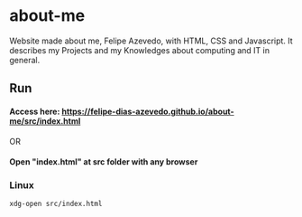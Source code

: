 # about-me
Website made about me, Felipe Azevedo, with HTML, CSS and Javascript. It describes my Projects and my Knowledges about computing and IT in general.
## Run 
#### Access here: https://felipe-dias-azevedo.github.io/about-me/src/index.html
OR
#### Open "index.html" at src folder with any browser
### Linux
```
xdg-open src/index.html
```